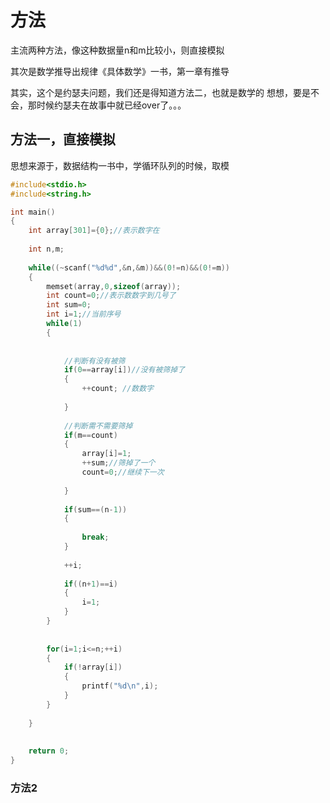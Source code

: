 # 方法
主流两种方法，像这种数据量n和m比较小，则直接模拟

其次是数学推导出规律《具体数学》一书，第一章有推导

其实，这个是约瑟夫问题，我们还是得知道方法二，也就是数学的
想想，要是不会，那时候约瑟夫在故事中就已经over了。。。

## 方法一，直接模拟
思想来源于，数据结构一书中，学循环队列的时候，取模

```cpp
#include<stdio.h>
#include<string.h>

int main()
{
	int array[301]={0};//表示数字在
	
	int n,m;
	
	while((~scanf("%d%d",&n,&m))&&(0!=n)&&(0!=m))
	{
		memset(array,0,sizeof(array));
		int count=0;//表示数数字到几号了 
		int sum=0;
		int i=1;//当前序号 
		while(1)
		{
			
			
			//判断有没有被筛 
			if(0==array[i])//没有被筛掉了 
			{
				++count; //数数字 
				
			}
			
			//判断需不需要筛掉
			if(m==count)
			{
				array[i]=1;
				++sum;//筛掉了一个 
				count=0;//继续下一次 
				
			}
			
			if(sum==(n-1)) 
			{
				
				break;
			}
			
			++i;
			
			if((n+1)==i)
			{
				i=1;			
			}
		}
		
		
		for(i=1;i<=n;++i)
		{
			if(!array[i])
			{
				printf("%d\n",i);
			}
		}
		
	} 
	
	
	return 0;
}
```

### 方法2


